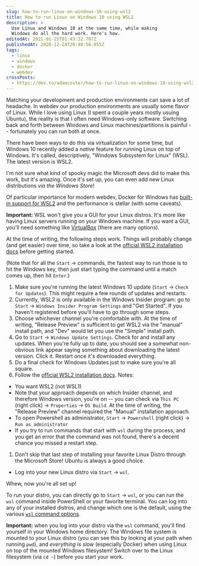 ```yaml
---
slug: how-to-run-linux-on-windows-10-using-wsl2
title: How to run Linux on Windows 10 using WSL2
description: >
  Use Linux and Windows 10 at the same time, while making
  Windows do all the hard work. Here's how.
editedAt: 2021-01-25T01:43:32.707Z
publishedAt: 2020-12-24T20:48:56.055Z
tags:
  - linux
  - windows
  - docker
  - webdev
crossPosts:
  - https://dev.to/adamcoster/how-to-run-linux-on-windows-10-using-wsl2-kph
---
```


Matching your development and production environments can save a lot of headache. In webdev our production environments are usually some flavor of Linux. While I love using Linux (I spent a couple years mostly usuing Ubuntu), the reality is that I often need Windows-only software. Switching back and forth between Windows and Linux machines/partitions is painful -- fortunately you can run both at once.

There have been ways to do this via virtualization for some time, but Windows 10 recently added a _native_ feature for running Linux on top of Windows. It's called, descriptively, "Windows Subsystem for Linux" (WSL). The latest version is WSL2.

I'm not sure what kind of spooky magic the Microsoft devs did to make this work, but it's amazing. Once it's set up, you can even add new Linux distributions _via the Windows Store_!

Of particular importance for modern webdev, Docker for Windows has [built-in support for WSL2](https://docs.docker.com/docker-for-windows/wsl/) and the performance is stellar (with some caveats).

**Important:** WSL won't give you a GUI for your Linux distros. It's more like having Linux servers running on your Windows machine. If you want a GUI, you'll need something like [VirtualBox](https://www.virtualbox.org/) (there are many options).

At the time of writing, the following steps work. Things will probably change (and get easier) over time, so take a look at the [official WSL2 installation docs](https://docs.microsoft.com/en-us/windows/wsl/install-win10) before getting started.

(Note that for all the `Start` &rarr; commands, the fastest way to run those is to hit the Windows key, then just start typing the command until a match comes up, then hit `Enter`.)

1. Make sure you're running the latest Windows 10 update (`Start` &rarr; `Check for Updates`). This might require a few rounds of updates and restarts.
2. Currently, WSL2 is only available in the Windows Insider program: go to `Start` &rarr; `Windows Insider Program Settings` and "Get Started". If you haven't registered before you'll have to go through some steps.
3. Choose whichever channel you're comfortable with. At the time of writing, "Release Preview" is sufficient to get WSL2 via the "manual" install path, and "Dev" would let you use the "Simple" install path.
4. Go to `Start` &rarr; `Windows Update Settings`. Check for and install any updates. When you're fully up to date, you should see a somewhat non-obvious link appear saying something about downloading the latest version. Click it. Restart once it's downloaded everything.
5. Do a final check for Windows Updates just to make sure you're all square.
6. Follow the [official WSL2 installation docs](https://docs.microsoft.com/en-us/windows/wsl/install-win10). Notes:

- You want WSL2 (not WSL1)
- Note that your approach depends on which Insider channel, and therefore Windows version, you're on -- you can check via `This PC` (right click) &rarr; `Properties` &rarr; `OS Build`. At the time of writing, the "Release Preview" channel required the "Manual" installation approach.
- To open Powershell as administrator, `Start` &rarr; `Powershell` (right click) &rarr; `Run as administrator`
- If you try to run commands that start with `wsl` during the process, and you get an error that the command was not found, there's a decent chance you missed a restart step.

1. Don't skip that last step of installing your favorite Linux Distro through the Microsoft Store! Ubuntu is always a good choice.

- Log into your new Linux distro via `Start` &rarr; `wsl`.

Whew, now you're all set up!

To run your distro, you can directly go to `Start` &rarr; `wsl`, or you can run the `wsl` command inside PowerShell or your favorite terminal. You can log into any of your installed distros, and change which one is the default, using the various [`wsl` command options](https://docs.microsoft.com/en-us/windows/wsl/reference).

**Important:** when you log into your distro via the `wsl` command, you'll find yourself in your Windows home directory. The Windows file system is mounted to your Linux distro (you can see this by looking at your path when running `pwd`), and _everything is slow_ (especially Docker) when using Linux on top of the mounted Windows filesystem! Switch over to the Linux filesystem (via `cd ~`) before you start your work.
